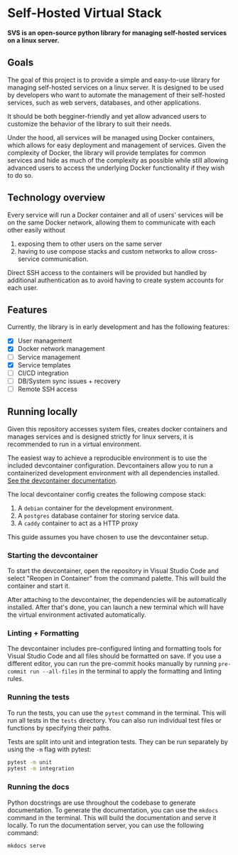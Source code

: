 # Self-Hosted Virtual Stack

**SVS is an open-source python library for managing self-hosted services on a linux server.**

## Goals

The goal of this project is to provide a simple and easy-to-use library for managing self-hosted services on a linux server. It is designed to be used by developers who want to automate the management of their self-hosted services, such as web servers, databases, and other applications.

It should be both begginer-friendly and yet allow advanced users to customize the behavior of the library to suit their needs.

Under the hood, all services will be managed using Docker containers, which allows for easy deployment and management of services. Given the complexity of Docker, the library will provide templates for common services and hide as much of the complexity as possible while still allowing advanced users to access the underlying Docker functionality if they wish to do so.

## Technology overview

Every service will run a Docker container and all of users' services will be on the same Docker network, allowing them to communicate with each other easily without

1. exposing them to other users on the same server
1. having to use compose stacks and custom networks to allow cross-service communication.

Direct SSH access to the containers will be provided but handled by additional authentication as to avoid having to create system accounts for each user.

## Features

Currently, the library is in early development and has the following features:

- [x] User management
- [x] Docker network management
- [ ] Service management
- [x] Service templates
- [ ] CI/CD integration
- [ ] DB/System sync issues + recovery
- [ ] Remote SSH access

## Running locally

Given this repository accesses system files, creates docker containers and manages services and is designed strictly for linux servers, it is recommended to run in a virtual environment.

The easiest way to achieve a reproducible environment is to use the included devcontainer configuration. Devcontainers allow you to run a containerized development environment with all dependencies installed. [See the devcontainer documentation](https://code.visualstudio.com/docs/devcontainers/containers).

The local devcontainer config creates the following compose stack:

1. A `debian` container for the development environment.
1. A `postgres` database container for storing service data.
1. A `caddy` container to act as a HTTP proxy

This guide assumes you have chosen to use the devcontainer setup.

### Starting the devcontainer

To start the devcontainer, open the repository in Visual Studio Code and select "Reopen in Container" from the command palette. This will build the container and start it.

After attaching to the devcontainer, the dependencies will be automatically installed. After that's done, you can launch a new terminal which will have the virtual environment activated automatically.

### Linting + Formatting

The devcontainer includes pre-configured linting and formatting tools for Visual Studio Code and all files should be formatted on save. If you use a different editor, you can run the pre-commit hooks manually by running `pre-commit run --all-files` in the terminal to apply the formatting and linting rules.

### Running the tests

To run the tests, you can use the `pytest` command in the terminal. This will run all tests in the `tests` directory. You can also run individual test files or functions by specifying their paths.

Tests are split into unit and integration tests. They can be run separately by using the `-m` flag with pytest:

```bash
pytest -m unit
pytest -m integration
```

### Running the docs

Python docstrings are use throughout the codebase to generate documentation. To generate the documentation, you can use the `mkdocs` command in the terminal. This will build the documentation and serve it locally.
To run the documentation server, you can use the following command:

```bash
mkdocs serve
```
